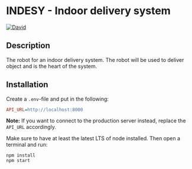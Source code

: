 # INDESY - Indoor delivery system
[![David](https://img.shields.io/david/nicklasfrahm/indesy-robot.svg?style=flat-square)](https://david-dm.org/)

## Description
The robot for an indoor delivery system. The robot will be used to deliver object and is the heart of the system.

## Installation
Create a `.env`-file and put in the following:
```ini
API_URL=http://localhost:8000
``` 

**Note:** If you want to connect to the production server instead, replace the `API_URL` accordingly.

Make sure to have at least the latest LTS of node installed. Then open a terminal and run:
```shell
npm install
npm start
```